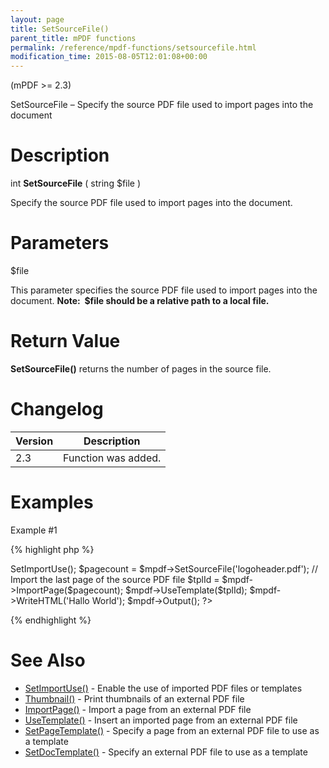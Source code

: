 ```yaml
---
layout: page
title: SetSourceFile()
parent_title: mPDF functions
permalink: /reference/mpdf-functions/setsourcefile.html
modification_time: 2015-08-05T12:01:08+00:00
---
```


(mPDF >= 2.3)

SetSourceFile – Specify the source PDF file used to import pages into the document

# Description

int **SetSourceFile** ( string <span class="parameter">$file</span> )

Specify the source PDF file used to import pages into the document.

# Parameters

<span class="parameter">$file</span>

This parameter specifies the source PDF file used to import pages into the document. **Note:  <span class="parameter">$file</span> should be a relative path to a local file.**

# Return Value

**SetSourceFile()** returns the number of pages in the source file.

# Changelog

<table class="table"> <thead>
<tr> <th>Version</th><th>Description</th> </tr>
</thead> <tbody>
<tr>
<td>2.3</td>
<td>Function was added.</td>
</tr>
</tbody> </table>

# Examples

Example #1

{% highlight php %}
<?php

// Require composer autoload
require_once __DIR__ . '/vendor/autoload.php';

$mpdf = new mPDF();

$mpdf->SetImportUse();

$pagecount = $mpdf->SetSourceFile('logoheader.pdf');

// Import the last page of the source PDF file

$tplId = $mpdf->ImportPage($pagecount);

$mpdf->UseTemplate($tplId);

$mpdf->WriteHTML('Hallo World');

$mpdf->Output();

?>
{% endhighlight %}

# See Also

<ul>
<li><a href="{{ "/reference/mpdf-functions/setimportuse.html" | prepend: site.baseurl }}">SetImportUse()</a> - Enable the use of imported PDF files or templates</li>
<li><a href="{{ "/reference/mpdf-functions/thumbnail.html" | prepend: site.baseurl }}">Thumbnail()</a> - Print thumbnails of an external PDF file</li>
<li><a href="{{ "/reference/mpdf-functions/importpage.html" | prepend: site.baseurl }}">ImportPage()</a> - Import a page from an external PDF file</li>
<li><a href="{{ "/reference/mpdf-functions/usetemplate.html" | prepend: site.baseurl }}">UseTemplate()</a> - Insert an imported page from an external PDF file</li>
<li><a href="{{ "/reference/mpdf-functions/setpagetemplate.html" | prepend: site.baseurl }}">SetPageTemplate()</a> - Specify a page from an external PDF file to use as a template</li>
<li><a href="{{ "/reference/mpdf-functions/setdoctemplate.html" | prepend: site.baseurl }}">SetDocTemplate()</a> - Specify an external PDF file to use as a template</li>
</ul>
